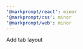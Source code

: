 ```yaml
---
'@markprompt/react': minor
'@markprompt/css': minor
'@markprompt/web': minor
---
```


Add tab layout
